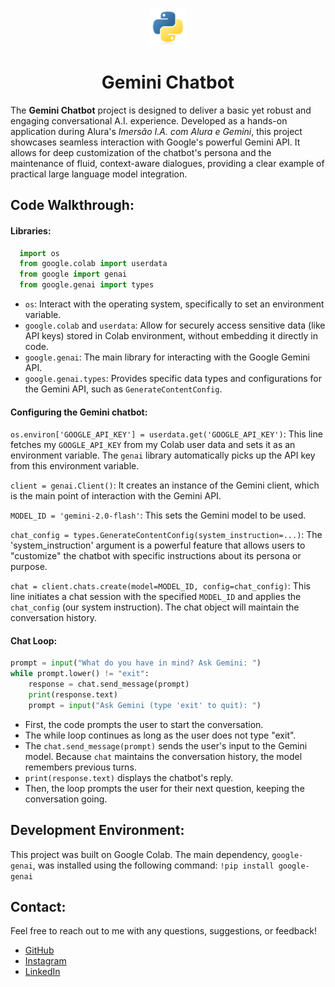 <p align="center">
  <img src="https://github.com/devicons/devicon/blob/master/icons/python/python-original.svg" height="60" width="60">
</p>

<div align="center">
  <h1>Gemini Chatbot</h1>
</div>

The **Gemini Chatbot** project is designed to deliver a basic yet robust and engaging conversational A.I. experience. Developed as a hands-on application during Alura's *Imersão I.A. com Alura e Gemini*, this project showcases seamless interaction with Google's powerful Gemini API. It allows for deep customization of the chatbot's persona and the maintenance of fluid, context-aware dialogues, providing a clear example of practical large language model integration.

## Code Walkthrough:
#### Libraries:
```python
  import os
  from google.colab import userdata
  from google import genai
  from google.genai import types
```

  - ` os `: Interact with the operating system, specifically to set an environment variable.
  - ` google.colab ` and ` userdata `: Allow for securely access sensitive data (like API keys) stored in Colab environment, without embedding it directly in code.
  - ` google.genai `: The main library for interacting with the Google Gemini API.
  - ` google.genai.types `: Provides specific data types and configurations for the Gemini API, such as ` GenerateContentConfig `.

#### Configuring the Gemini chatbot:
` os.environ['GOOGLE_API_KEY'] = userdata.get('GOOGLE_API_KEY') `: This line fetches my ` GOOGLE_API_KEY ` from my Colab user data and sets it as an environment variable. The ` genai ` library automatically picks up the API key from this environment variable.

` client = genai.Client() `: It creates an instance of the Gemini client, which is the main point of interaction with the Gemini API.

` MODEL_ID = 'gemini-2.0-flash' `: This sets the Gemini model to be used.

` chat_config = types.GenerateContentConfig(system_instruction=...) `: The 'system_instruction' argument is a powerful feature that allows users to "customize" the chatbot with specific instructions about its persona or purpose.

` chat = client.chats.create(model=MODEL_ID, config=chat_config) `: This line initiates a chat session with the specified ` MODEL_ID ` and applies the ` chat_config ` (our system instruction). The chat object will maintain the conversation history.

#### Chat Loop:
```python
prompt = input("What do you have in mind? Ask Gemini: ")
while prompt.lower() != "exit":
    response = chat.send_message(prompt)
    print(response.text)
    prompt = input("Ask Gemini (type 'exit' to quit): ")
```

  - First, the code prompts the user to start the conversation.
  - The while loop continues as long as the user does not type "exit".
  - The ` chat.send_message(prompt) ` sends the user's input to the Gemini model. Because ` chat ` maintains the conversation history, the model remembers previous turns.
  - ` print(response.text) ` displays the chatbot's reply.
  - Then, the loop prompts the user for their next question, keeping the conversation going.

## Development Environment:
This project was built on Google Colab.
The main dependency, ` google-genai `, was installed using the following command: ` !pip install google-genai `

## Contact:
Feel free to reach out to me with any questions, suggestions, or feedback!<br/>
  * [GitHub](https://github.com/mateuszcalderon)
  * [Instagram](https://www.instagram.com/mateuszcalderon/)
  * [LinkedIn](https://www.linkedin.com/in/mateuszcalderonreis/)
